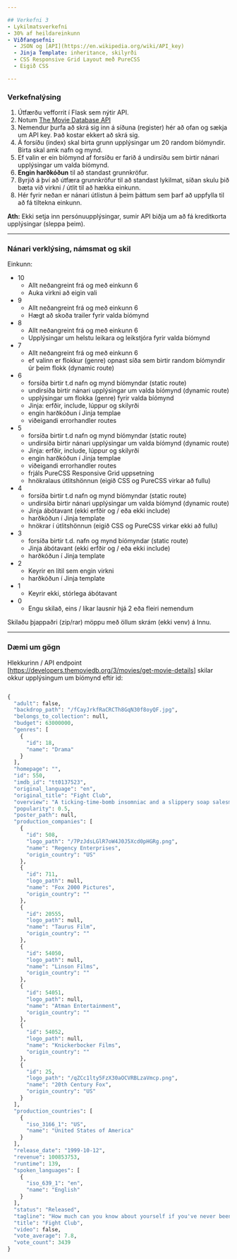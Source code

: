 ```yaml
---

## Verkefni 3
- Lykilmatsverkefni
- 30% af heildareinkunn
- Viðfangsefni: 
  - JSON og [API](https://en.wikipedia.org/wiki/API_key)
  - Jinja Template: inheritance, skilyrði
  - CSS Responsive Grid Layout með PureCSS
  - Eigið CSS 

---
```


### Verkefnalýsing
 
1. Útfærðu vefforrit í Flask sem nýtir API.
1. Notum [The Movie Database API](https://developers.themoviedb.org/3/getting-started/introduction)  
1. Nemendur þurfa að skrá sig inn á síðuna (register) hér að ofan og sækja um API key.  Það kostar ekkert að skrá sig.
1. Á forsíðu (index) skal birta grunn upplýsingar um 20 random bíómyndir.  Birta skal amk nafn og mynd.
1. Ef valin er ein bíómynd af forsíðu er farið á undirsíðu sem birtir nánari upplýsingar um valda bíómynd.
1. **Engin harðkóðun** til að standast grunnkröfur.
1. Byrjið á því að útfæra grunnkröfur til að standast lykilmat, síðan skulu þið bæta við virkni / útlit til að hækka einkunn.
1. Hér fyrir neðan er nánari útlistun á þeim þáttum sem þarf að uppfylla til að fá tiltekna einkunn.


**Ath:** Ekki setja inn persónuupplýsingar, sumir API biðja um að fá kreditkorta upplýsingar (sleppa þeim).<br>

---

### Nánari verklýsing, námsmat og skil

Einkunn:
- 10
  - Allt neðangreint frá og með einkunn 6 
  - Auka virkni að eigin vali
- 9
  - Allt neðangreint frá og með einkunn 6
  - Hægt að skoða trailer fyrir valda bíómynd
- 8
  - Allt neðangreint frá og með einkunn 6
  - Upplýsingar um helstu leikara og leikstjóra fyrir valda bíómynd
- 7
  - Allt neðangreint frá og með einkunn 6
  - ef valinn er flokkur (genre) opnast síða sem birtir random bíómyndir úr þeim flokk (dynamic route)
- 6
  - forsíða birtir t.d nafn og mynd bíómyndar (static route)
  - undirsíða birtir nánari upplýsingar um valda bíómynd (dynamic route)
  - upplýsingar um flokka (genre) fyrir valda bíómynd
  - Jinja: erfðir, include, lúppur og skilyrði
  - engin harðkóðun í Jinja templae
  - viðeigandi errorhandler routes
- 5
  - forsíða birtir t.d nafn og mynd bíómyndar (static route)
  - undirsíða birtir nánari upplýsingar um valda bíómynd (dynamic route)
  - Jinja: erfðir, include, lúppur og skilyrði
  - engin harðkóðun í Jinja templae
  - viðeigandi errorhandler routes
  - frjáls PureCSS Responsive Grid uppsetning
  - hnökralaus útlitshönnun (eigið CSS og PureCSS virkar að fullu)
- 4
  - forsíða birtir t.d nafn og mynd bíómyndar (static route)
  - undirsíða birtir nánari upplýsingar um valda bíómynd (dynamic route)
  - Jinja ábótavant (ekki erfðir og  / eða  ekki include)
  - harðkóðun í Jinja template
  - hnökrar í útlitshönnun (eigið CSS og PureCSS virkar ekki að fullu)
- 3
  - forsíða birtir t.d. nafn og mynd bíómyndar (static route)
  - Jinja ábótavant (ekki erfðir og  / eða  ekki include)
  - harðkóðun í Jinja template
- 2
  - Keyrir en lítil sem engin virkni
  - harðkóðun í Jinja template
- 1
  - Keyrir ekki,  stórlega ábótavant
- 0
  - Engu skilað, eins / líkar lausnir hjá 2 eða fleiri nemendum


Skilaðu þjappaðri (zip/rar) möppu með öllum skrám (ekki venv) á Innu.

---

### Dæmi um gögn
Hlekkurinn / API endpoint [https://developers.themoviedb.org/3/movies/get-movie-details] skilar okkur upplýsingum um bíómynd eftir id:  
```python

{
  "adult": false,
  "backdrop_path": "/fCayJrkfRaCRCTh8GqN30f8oyQF.jpg",
  "belongs_to_collection": null,
  "budget": 63000000,
  "genres": [
    {
      "id": 18,
      "name": "Drama"
    }
  ],
  "homepage": "",
  "id": 550,
  "imdb_id": "tt0137523",
  "original_language": "en",
  "original_title": "Fight Club",
  "overview": "A ticking-time-bomb insomniac and a slippery soap salesman channel primal male aggression into a shocking new form of therapy. Their concept catches on, with underground \"fight clubs\" forming in every town, until an eccentric gets in the way and ignites an out-of-control spiral toward oblivion.",
  "popularity": 0.5,
  "poster_path": null,
  "production_companies": [
    {
      "id": 508,
      "logo_path": "/7PzJdsLGlR7oW4J0J5Xcd0pHGRg.png",
      "name": "Regency Enterprises",
      "origin_country": "US"
    },
    {
      "id": 711,
      "logo_path": null,
      "name": "Fox 2000 Pictures",
      "origin_country": ""
    },
    {
      "id": 20555,
      "logo_path": null,
      "name": "Taurus Film",
      "origin_country": ""
    },
    {
      "id": 54050,
      "logo_path": null,
      "name": "Linson Films",
      "origin_country": ""
    },
    {
      "id": 54051,
      "logo_path": null,
      "name": "Atman Entertainment",
      "origin_country": ""
    },
    {
      "id": 54052,
      "logo_path": null,
      "name": "Knickerbocker Films",
      "origin_country": ""
    },
    {
      "id": 25,
      "logo_path": "/qZCc1lty5FzX30aOCVRBLzaVmcp.png",
      "name": "20th Century Fox",
      "origin_country": "US"
    }
  ],
  "production_countries": [
    {
      "iso_3166_1": "US",
      "name": "United States of America"
    }
  ],
  "release_date": "1999-10-12",
  "revenue": 100853753,
  "runtime": 139,
  "spoken_languages": [
    {
      "iso_639_1": "en",
      "name": "English"
    }
  ],
  "status": "Released",
  "tagline": "How much can you know about yourself if you've never been in a fight?",
  "title": "Fight Club",
  "video": false,
  "vote_average": 7.8,
  "vote_count": 3439
}
```
